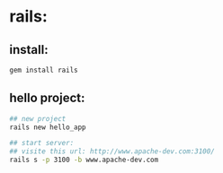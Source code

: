 # rails:

## install:
```bash
gem install rails
```

## hello project:
```bash
## new project
rails new hello_app

## start server:
## visite this url: http://www.apache-dev.com:3100/
rails s -p 3100 -b www.apache-dev.com
```
